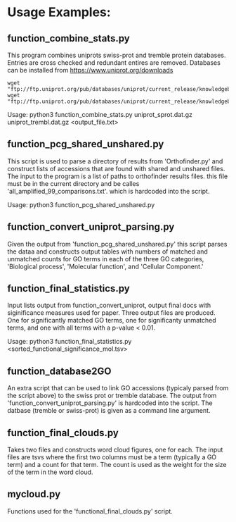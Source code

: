 
# Usage Examples:


## function_combine_stats.py

This program combines uniprots swiss-prot and tremble protein databases. Entries are cross checked and redundant entires are removed.
Databases can be installed from https://www.uniprot.org/downloads
```
wget "ftp://ftp.uniprot.org/pub/databases/uniprot/current_release/knowledgebase/complete/uniprot_sprot.dat.gz"
wget "ftp://ftp.uniprot.org/pub/databases/uniprot/current_release/knowledgebase/complete/uniprot_trembl.dat.gz"
```

Usage: python3 function_combine_stats.py uniprot_sprot.dat.gz uniprot_trembl.dat.gz <output_file.txt>


## function_pcg_shared_unshared.py

This script is used to parse a directory of results from 'Orthofinder.py' and construct lists of accessions that are found with shared and unshared files. The input to the program is a list of paths to orthofinder results files. this file must be in the current directory and be calles 'all_amplified_99_comparisons.txt'. which is hardcoded into the script.

Usage: python3 function_pcg_shared_unshared.py


## function_convert_uniprot_parsing.py

Given the output from 'function_pcg_shared_unshared.py' this script parses the dataa and constructs output tables with numbers of matched and unmatched counts for GO terms in each of the three GO categories, 'Biological process', 'Molecular function', and 'Cellular Component.' 


## function_final_statistics.py

Input lists output from function_convert_uniprot, output final docs with siginificance measures used for paper. Three output files are produced. One for significantly matched GO terms, one for significanty unmatched terms, and one with all terms with a p-value < 0.01.

Usage: python3 function_final_statistics.py <sorted_functional_significance_mol.tsv>


## function_database2GO

An extra script that can be used to link GO accessions (typicaly parsed from the script above) to the swiss prot or tremble database. The output from 'function_convert_uniprot_parsing.py' is hardcoded into the script. The datbase (tremble or swiss-prot) is given as a command line argument.


## function_final_clouds.py

Takes two files and constructs word cloud figures, one for each. The input files are tsvs where the first two columns must be a term (typically a GO term) and a count for that term. The count is used as the weight for the size of the term in the word cloud.


## mycloud.py

Functions used for the 'functional_final_clouds.py' script.

